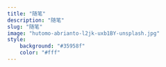 ```yaml
---
title: "随笔"
description: "随笔"
slug: "随笔"
image: "hutomo-abrianto-l2jk-uxb1BY-unsplash.jpg"
style:
    background: "#35958f"
    color: "#fff"
---
```

